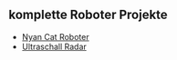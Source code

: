 ## komplette Roboter Projekte

* [Nyan Cat Roboter](exercises/nyan-cat) 
* [Ultraschall Radar](exercises/radar)

